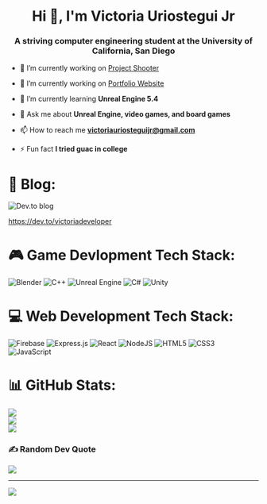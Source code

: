 <h1 align="center">Hi 👋, I'm Victoria Uriostegui Jr</h1>
<h3 align="center">A striving computer engineering student at the University of California, San Diego</h3>

- 🔭 I’m currently working on [Project Shooter](https://github.com/VictoriaDeveloper/Project-Shooter)

- 🔭 I’m currently working on [Portfolio Website](https://github.com/VictoriaDeveloper/Portfolio-Website)

- 🌱 I’m currently learning **Unreal Engine 5.4**

- 💬 Ask me about **Unreal Engine, video games, and board games**

- 📫 How to reach me **victoriauriosteguijr@gmail.com**

- ⚡ Fun fact **I tried guac in college**

# 📝 Blog:
![Dev.to blog](https://img.shields.io/badge/dev.to-0A0A0A?style=for-the-badge&logo=dev.to&logoColor=white) 

https://dev.to/victoriadeveloper

# 🎮 Game Devlopment Tech Stack:
![Blender](https://img.shields.io/badge/blender-%23F5792A.svg?style=for-the-badge&logo=blender&logoColor=white)
![C++](https://img.shields.io/badge/c++-%2300599C.svg?style=for-the-badge&logo=c%2B%2B&logoColor=white)
![Unreal Engine](https://img.shields.io/badge/unrealengine-%23313131.svg?style=for-the-badge&logo=unrealengine&logoColor=white)
![C#](https://img.shields.io/badge/c%23-%23239120.svg?style=for-the-badge&logo=csharp&logoColor=white)
![Unity](https://img.shields.io/badge/unity-%23000000.svg?style=for-the-badge&logo=unity&logoColor=white)

# 💻 Web Development Tech Stack:
![Firebase](https://img.shields.io/badge/firebase-a08021?style=for-the-badge&logo=firebase&logoColor=ffcd34)
![Express.js](https://img.shields.io/badge/express.js-%23404d59.svg?style=for-the-badge&logo=express&logoColor=%2361DAFB)
![React](https://img.shields.io/badge/react-%2320232a.svg?style=for-the-badge&logo=react&logoColor=%2361DAFB)
![NodeJS](https://img.shields.io/badge/node.js-6DA55F?style=for-the-badge&logo=node.js&logoColor=white)
![HTML5](https://img.shields.io/badge/html5-%23E34F26.svg?style=for-the-badge&logo=html5&logoColor=white)
![CSS3](https://img.shields.io/badge/css3-%231572B6.svg?style=for-the-badge&logo=css3&logoColor=white)
![JavaScript](https://img.shields.io/badge/javascript-%23323330.svg?style=for-the-badge&logo=javascript&logoColor=%23F7DF1E)

# 📊 GitHub Stats:
![](https://github-readme-stats.vercel.app/api?username=VictoriaDeveloper&theme=calm_pink&hide_border=false&include_all_commits=true&count_private=false)<br/>
![](https://github-readme-streak-stats.herokuapp.com/?user=VictoriaDeveloper&theme=calm_pink&hide_border=false)<br/>
![](https://github-readme-stats.vercel.app/api/top-langs/?username=VictoriaDeveloper&theme=calm_pink&hide_border=false&include_all_commits=true&count_private=false&layout=compact)

### ✍️ Random Dev Quote
![](https://quotes-github-readme.vercel.app/api?type=vetical&theme=tokyonight)

---
[![](https://visitcount.itsvg.in/api?id=VictoriaDeveloper&icon=0&color=10)](https://visitcount.itsvg.in)

<!-- Proudly created with GPRM ( https://gprm.itsvg.in ) -->
